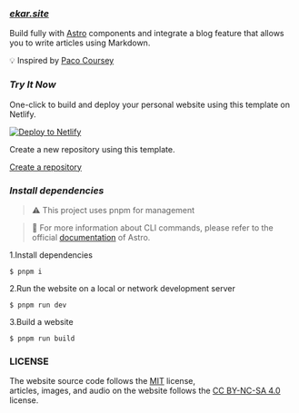 ### ***[ekar.site](https://ekar.site)***   

 Build fully with [Astro](https://astro.build/) components and integrate a blog feature that allows you to write articles using Markdown.

 💡 Inspired by [Paco Coursey](https://paco.me)

### ***Try It Now***  

One-click to build and deploy your personal website using this template on Netlify.  

 [![Deploy to Netlify](https://www.netlify.com/img/deploy/button.svg)](https://app.netlify.com/start/deploy?repository=https://github.com/Ekarmore/ekar.site)

Create a new repository using this template.  

[Create a repository](https://github.com/Ekarmore/ekar.site/generate)

### ***Install dependencies***  

> ⚠️ This project uses pnpm for management

> 📖 For more information about CLI commands, please refer to the official [documentation](https://docs.astro.build/zh-cn/reference/cli-reference/) of Astro.

1.Install dependencies
```
$ pnpm i
```
2.Run the website on a local or network development server
```
$ pnpm run dev
```
3.Build a website
```
$ pnpm run build
```

### LICENSE
 The website source code follows the [MIT](./LICENSE) license,  
 articles, images, and audio on the website follows the [CC BY-NC-SA 4.0](https://creativecommons.org/licenses/by-nc-sa/4.0/) license.